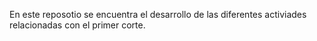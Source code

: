 En este reposotio se encuentra el desarrollo de las diferentes activiades relacionadas con el primer corte.
